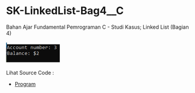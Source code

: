 # SK-LinkedList-Bag4__C
Bahan Ajar Fundamental Pemrograman C - Studi Kasus; Linked List (Bagian 4)<br><br>
<img src="https://github.com/RizkyKhapidsyah/SK-LinkedList-Bag4__C/blob/master/SK-LinkedList-Bag4__C/Result/001.PNG"><br><br>
Lihat Source Code : <br>
- <a href="https://github.com/RizkyKhapidsyah/SK-LinkedList-Bag4__C/blob/master/SK-LinkedList-Bag4__C/Source.c">Program</a>

